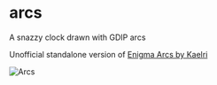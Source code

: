 arcs
====

A snazzy clock drawn with GDIP arcs

Unofficial standalone version of [Enigma Arcs by Kaelri](enigma.kaelri.com/downloads)

![Arcs](https://raw.github.com/NameLess-exe/arcs/master/screenshots/JRS7U.jpg)
